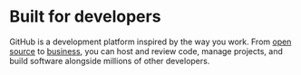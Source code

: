 # Built for developers
GitHub is a development platform inspired by the way you work. From [open source](https://github.com/open-source) to [business](https://github.com/business), you can host and review code, manage projects, and build software alongside millions of other developers.
